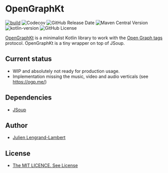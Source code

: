 # OpenGraphKt

[![build](https://github.com/jlengrand/OpenGraphKt/actions/workflows/gradle.yml/badge.svg)](https://github.com/simplex-chat/jlengrand/OpenGraphKt/workflows/gradle.yml)
![Codecov](https://img.shields.io/codecov/c/github/jlengrand/OpenGraphKt)
![GitHub Release Date](https://img.shields.io/github/release-date/jlengrand/OpenGraphKt)
![Maven Central Version](https://img.shields.io/maven-central/v/fr.lengrand/opengraphkt)
![kotlin-version](https://img.shields.io/badge/kotlin-2.1.0-blue?logo=kotlin)
![GitHub License](https://img.shields.io/github/license/jlengrand/OpenGraphKt)


[OpenGraphKt](https://github.com/jlengrand/OpenGraphKt) is a minimalist Kotlin library to work with the [Open Graph tags](https://ogp.me/) protocol. 
OpenGraphKt is a tiny wrapper on top of JSoup. 

## Current status 

* WIP and absolutely not ready for production usage.
* Implementation missing the music, video and audio verticals (see https://ogp.me/)

## Dependencies

- [JSoup](https://jsoup.org/)

## Author

* [Julien Lengrand-Lambert](https://github.com/jlengrand)

## License

* [The MIT LICENCE. See License](./LICENSE)